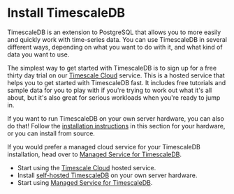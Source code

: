 # Install TimescaleDB
TimescaleDB is an extension to PostgreSQL that allows you to more easily and
quickly work with time-series data. You can use TimescaleDB in several different
ways, depending on what you want to do with it, and what kind of data you want
to use.

The simplest way to get started with TimescaleDB is to sign up for a free thirty
day trial on our [Timescale Cloud][tsc-install] service. This is a hosted
service that helps you to get started with TimescaleDB fast. It includes free
tutorials and sample data for you to play with if you're trying to work out
what it's all about, but it's also great for serious workloads when you're ready
to jump in.

If you want to run TimescaleDB on your own server hardware, you can also do
that! Follow the [installation instructions][self-hosted-install] in this
section for your hardware, or you can install from source.

If you would prefer a managed cloud service for your TimescaleDB installation,
head over to [Managed Service for TimescaleDB][mst-install].

*   Start using the [Timescale Cloud][tsc-install] hosted service.
*   Install [self-hosted TimescaleDB][self-hosted-install] on your own server
    hardware.
*   Start using [Managed Service for TimescaleDB][mst-install].


[tsc-install]: /how-to-guides/install-timescaledb/installation-cloud/
[self-hosted-install]: /how-to-guides/install-timescaledb/self-hosted/
[mst-install]: /how-to-guides/install-timescaledb/managed-service-for-timescaledb/
